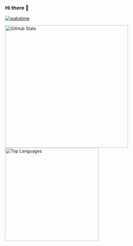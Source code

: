 ### Hi there 👋

<!--
**IshinkeyI/IshinkeyI** is a ✨ _special_ ✨ repository because its `README.md` (this file) appears on your GitHub profile.

Here are some ideas to get you started:

- 🔭 I’m currently working on ...
- 🌱 I’m currently learning ...
- 👯 I’m looking to collaborate on ...
- 🤔 I’m looking for help with ...
- 💬 Ask me about ...
- 📫 How to reach me: ...
- 😄 Pronouns: ...
- ⚡ Fun fact: ...
-->

[![wakatime](https://wakatime.com/badge/user/05e9d611-f72b-4ebb-a30c-1bdfd977bb8d.svg)](https://wakatime.com/@05e9d611-f72b-4ebb-a30c-1bdfd977bb8d)

<img src="https://github-readme-stats.vercel.app/api?username=IshinkeyI&show_icons=true&theme=dark" alt="GitHub Stats" width="400"/> <img src="https://github-readme-stats.vercel.app/api/top-langs/?username=IshinkeyI&layout=compact&langs_count=5&theme=dark" alt="Top Languages" width="304"/>
